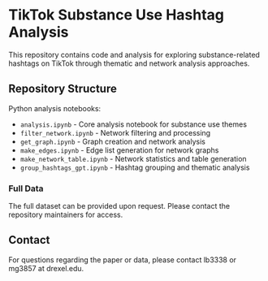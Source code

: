 # TikTok Substance Use Hashtag Analysis

This repository contains code and analysis for exploring substance-related hashtags on TikTok through thematic and network analysis approaches. 

## Repository Structure

Python analysis notebooks:
- `analysis.ipynb` - Core analysis notebook for substance use themes
- `filter_network.ipynb` - Network filtering and processing
- `get_graph.ipynb` - Graph creation and network analysis
- `make_edges.ipynb` - Edge list generation for network graphs
- `make_network_table.ipynb` - Network statistics and table generation
- `group_hashtags_gpt.ipynb` - Hashtag grouping and thematic analysis

### Full Data
The full dataset can be provided upon request. Please contact the repository maintainers for access.

## Contact
For questions regarding the paper or data, please contact lb3338 or mg3857 at drexel.edu.
